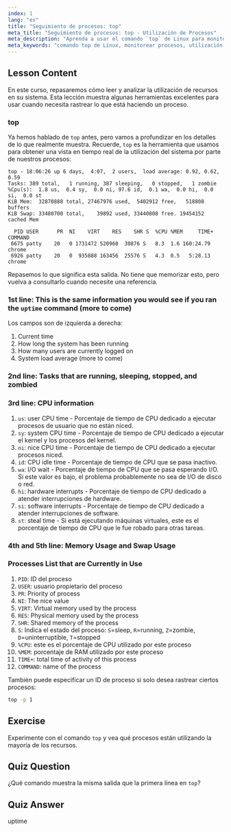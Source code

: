 ```yaml
---
index: 1
lang: "es"
title: "Seguimiento de procesos: top"
meta_title: "Seguimiento de procesos: top - Utilización de Procesos"
meta_description: "Aprenda a usar el comando `top` de Linux para monitorear los recursos del sistema y rastrear procesos. Comprenda los detalles de CPU, memoria y procesos para el análisis de rendimiento."
meta_keywords: "comando top de Linux, monitorear procesos, utilización del sistema, rendimiento de Linux, principiante, tutorial, guía"
---
```


## Lesson Content

En este curso, repasaremos cómo leer y analizar la utilización de recursos en su sistema. Esta lección muestra algunas herramientas excelentes para usar cuando necesita rastrear lo que está haciendo un proceso.

### top

Ya hemos hablado de `top` antes, pero vamos a profundizar en los detalles de lo que realmente muestra. Recuerde, `top` es la herramienta que usamos para obtener una vista en tiempo real de la utilización del sistema por parte de nuestros procesos:

```plaintext
top - 18:06:26 up 6 days,  4:07,  2 users,  load average: 0.92, 0.62, 0.59
Tasks: 389 total,   1 running, 387 sleeping,   0 stopped,   1 zombie
%Cpu(s):  1.8 us,  0.4 sy,  0.0 ni, 97.6 id,  0.1 wa,  0.0 hi,  0.0 si,  0.0 st
KiB Mem:  32870888 total, 27467976 used,  5402912 free,   518808 buffers
KiB Swap: 33480700 total,    39892 used, 33440808 free. 19454152 cached Mem

  PID USER      PR  NI    VIRT    RES    SHR S  %CPU %MEM     TIME+ COMMAND
 6675 patty    20   0 1731472 520960  30876 S   8.3  1.6 160:24.79 chrome
 6926 patty    20   0  935888 163456  25576 S   4.3  0.5   5:28.13 chrome
```

Repasemos lo que significa esta salida. No tiene que memorizar esto, pero vuelva a consultarlo cuando necesite una referencia.

### 1st line: This is the same information you would see if you ran the `uptime` command (more to come)

Los campos son de izquierda a derecha:

1. Current time
2. How long the system has been running
3. How many users are currently logged on
4. System load average (more to come)

### 2nd line: Tasks that are running, sleeping, stopped, and zombied

### 3rd line: CPU information

1. `us`: user CPU time - Porcentaje de tiempo de CPU dedicado a ejecutar procesos de usuario que no están niced.
2. `sy`: system CPU time - Porcentaje de tiempo de CPU dedicado a ejecutar el kernel y los procesos del kernel.
3. `ni`: nice CPU time - Porcentaje de tiempo de CPU dedicado a ejecutar procesos niced.
4. `id`: CPU idle time - Porcentaje de tiempo de CPU que se pasa inactivo.
5. `wa`: I/O wait - Porcentaje de tiempo de CPU que se pasa esperando I/O. Si este valor es bajo, el problema probablemente no sea de I/O de disco o red.
6. `hi`: hardware interrupts - Porcentaje de tiempo de CPU dedicado a atender interrupciones de hardware.
7. `si`: software interrupts - Porcentaje de tiempo de CPU dedicado a atender interrupciones de software.
8. `st`: steal time - Si está ejecutando máquinas virtuales, este es el porcentaje de tiempo de CPU que le fue robado para otras tareas.

### 4th and 5th line: Memory Usage and Swap Usage

### Processes List that are Currently in Use

1. `PID`: ID del proceso
2. `USER`: usuario propietario del proceso
3. `PR`: Priority of process
4. `NI`: The nice value
5. `VIRT`: Virtual memory used by the process
6. `RES`: Physical memory used by the process
7. `SHR`: Shared memory of the process
8. `S`: Indica el estado del proceso: `S`=sleep, `R`=running, `Z`=zombie, `D`=uninterruptible, `T`=stopped
9. `%CPU`: este es el porcentaje de CPU utilizado por este proceso
10. `%MEM`: porcentaje de RAM utilizado por este proceso
11. `TIME+`: total time of activity of this process
12. `COMMAND`: name of the process

También puede especificar un ID de proceso si solo desea rastrear ciertos procesos:

```bash
top -p 1
```

## Exercise

Experimente con el comando `top` y vea qué procesos están utilizando la mayoría de los recursos.

## Quiz Question

¿Qué comando muestra la misma salida que la primera línea en `top`?

## Quiz Answer

uptime
